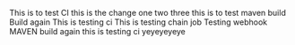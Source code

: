 This is to test CI
this is the change
one two three
this is to test maven build
Build again
This is testing ci
This is testing chain job
Testing webhook
MAVEN
build again
this is testing ci
yeyeyeyeye

